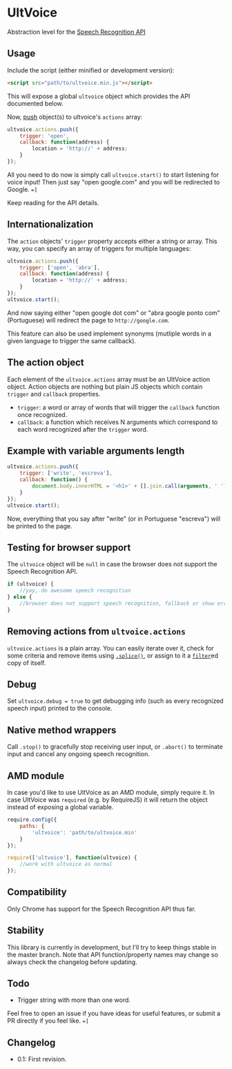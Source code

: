 UltVoice
========

Abstraction level for the [Speech Recognition API](https://dvcs.w3.org/hg/speech-api/raw-file/tip/speechapi.html)

## Usage

Include the script (either minified or development version):
```html
<script src="path/to/ultvoice.min.js"></script>
```

This will expose a global `ultvoice` object which provides the API documented below.

Now, [push](https://developer.mozilla.org/en-US/docs/Web/JavaScript/Reference/Global_Objects/Array/push) object(s) to ultvoice's `actions` array:

```js
ultvoice.actions.push({
	trigger: 'open',
	callback: function(address) {
		location = 'http://' + address;
	}
});
```

All you need to do now is simply call `ultvoice.start()` to start listening for voice input! Then just say "open google.com" and you will be redirected to Google. `=]`

Keep reading for the API details.

## Internationalization

The `action` objects' `trigger` property accepts either a string or array. This way, you can specify an array of triggers for multiple languages:

```js
ultvoice.actions.push({
	trigger: ['open', 'abra'],
	callback: function(address) {
		location = 'http://' + address;
	}
});
ultvoice.start();
```

And now saying either "open google dot com" or "abra google ponto com" (Portuguese) will redirect the page to `http://google.com`.

This feature can also be used implement synonyms (mutliple words in a given language to trigger the same callback).

## The action object

Each element of the `ultvoice.actions` array must be an UltVoice action object. Action objects are nothing but plain JS objects which contain `trigger` and `callback` properties.

- `trigger`: a word or array of words that will trigger the `callback` function once recognized.
- `callback`: a function which receives N arguments which correspond to each word recognized after the `trigger` word.


## Example with variable arguments length

```js
ultvoice.actions.push({
	trigger: ['write', 'escreva'],
	callback: function() {
		document.body.innerHTML = '<h1>' + [].join.call(arguments, ' ') + '</h1>';
	}
});
ultvoice.start();
```
Now, everything that you say after "write" (or in Portuguese "escreva") will be printed to the page.

## Testing for browser support

The `ultvoice` object will be `null` in case the browser does not support the Speech Recognition API.

```js
if (ultvoice) {
	//yay, do awesome speech recognition
} else {
	//browser does not support speech recognition, fallback or show error/warning message
}
```

## Removing actions from `ultvoice.actions`

`ultvoice.actions` is a plain array. You can easily iterate over it, check for some criteria and remove items using [`.splice()`](https://developer.mozilla.org/en-US/docs/Web/JavaScript/Reference/Global_Objects/Array/splice), or assign to it a [`filter`](https://developer.mozilla.org/en-US/docs/Web/JavaScript/Reference/Global_Objects/Array/filter)ed copy of itself.

## Debug

Set `ultvoice.debug = true` to get debugging info (such as every recognized speech input) printed to the console.

## Native method wrappers

Call `.stop()` to gracefully stop receiving user input, or `.abort()` to terminate input and cancel any ongoing speech recognition.

## AMD module

In case you'd like to use UltVoice as an AMD module, simply require it. In case UltVoice was `required` (e.g. by RequireJS) it will return the object instead of exposing a global variable.

```js
require.config({
    paths: {
        'ultvoice': 'path/to/ultvoice.min'
    }
});

require(['ultvoice'], function(ultvoice) {
	//work with ultvoice as normal
});
```

## Compatibility

Only Chrome has support for the Speech Recognition API thus far.

## Stability

This library is currently in development, but I'll try to keep things stable in the master branch. Note that API function/property names may change so always check the changelog before updating.

## Todo

- Trigger string with more than one word.

Feel free to open an issue if you have ideas for useful features, or submit a PR directly if you feel like. `=]`

## Changelog

- 0.1: First revision.
